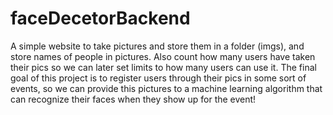 # faceDecetorBackend


A simple website to take pictures and store them in a folder (imgs), and store names of people in pictures.
Also count how many users have taken their pics so we can later set limits to how many users can use it.
The final goal of this project is to register users through their pics in some sort of events, so we can provide this pictures to a machine learning algorithm that can recognize their faces when they show up for the event!
